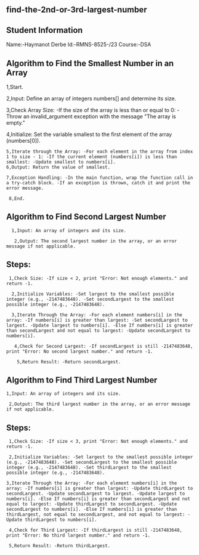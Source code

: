## find-the-2nd-or-3rd-largest-number

## Student Information
Name:-Haymanot Derbe 
Id:-RMNS-8525-/23 
Course:-DSA


## Algorithm to Find the Smallest Number in an Array

 1,Start.

  2,Input: Define an array of integers numbers[] and determine its size.

   3,Check Array Size: -If the size of the array is less than or equal to 0: -Throw an invalid_argument exception with the message "The array is empty."

   4,Initialize: Set the variable smallest to the first element of the array (numbers[0]).

    5,Iterate through the Array: -For each element in the array from index 1 to size - 1: -If the current element (numbers[i]) is less than smallest: -Update smallest to numbers[i].
    6,Output: Return the value of smallest.

    7,Exception Handling: -In the main function, wrap the function call in a try-catch block. -If an exception is thrown, catch it and print the error message.

     8,End.

## Algorithm to Find Second Largest Number

      1,Input: An array of integers and its size.

       2,Output: The second largest number in the array, or an error message if not applicable.
 ## Steps:

     1,Check Size: -If size < 2, print "Error: Not enough elements." and return -1.

      2,Initialize Variables: -Set largest to the smallest possible integer (e.g., -2147483648). -Set secondLargest to the smallest possible integer (e.g., -2147483648).

      3,Iterate Through the Array: -For each element numbers[i] in the array: -If numbers[i] is greater than largest: -Set secondLargest to largest. -Update largest to numbers[i]. -Else If numbers[i] is greater than secondLargest and not equal to largest: -Update secondLargest to numbers[i].

       4,Check for Second Largest: -If secondLargest is still -2147483648, print "Error: No second largest number." and return -1.

        5,Return Result: -Return secondLargest.

## Algorithm to Find Third Largest Number

    1,Input: An array of integers and its size.

     2,Output: The third largest number in the array, or an error message if not applicable.

## Steps:

     1,Check Size: -If size < 3, print "Error: Not enough elements." and return -1.

     2,Initialize Variables: -Set largest to the smallest possible integer (e.g., -2147483648). -Set secondLargest to the smallest possible integer (e.g., -2147483648). -Set thirdLargest to the smallest possible integer (e.g., -2147483648).

    3,Iterate Through the Array: -For each element numbers[i] in the array: -If numbers[i] is greater than largest: -Update thirdLargest to secondLargest. -Update secondLargest to largest. -Update largest to numbers[i]. -Else If numbers[i] is greater than secondLargest and not equal to largest: -Update thirdLargest to secondLargest. -Update secondLargest to numbers[i]. -Else If numbers[i] is greater than thirdLargest, not equal to secondLargest, and not equal to largest: -Update thirdLargest to numbers[i].

     4,Check for Third Largest: -If thirdLargest is still -2147483648, print "Error: No third largest number." and return -1.

     5,Return Result: -Return thirdLargest.